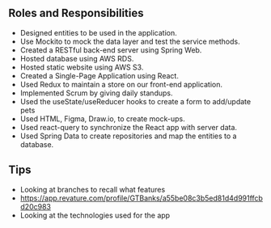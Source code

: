 ## Roles and Responsibilities
- Designed entities to be used in the application.
- Use Mockito to mock the data layer and test the service methods.
- Created a RESTful back-end server using Spring Web.
- Hosted database using AWS RDS.
- Hosted static website using AWS S3.
- Created a Single-Page Application using React.
- Used Redux to maintain a store on our front-end application.
- Implemented Scrum by giving daily standups.
- Used the useState/useReducer hooks to create a form to add/update pets
- Used HTML, Figma, Draw.io, to create mock-ups.
- Used react-query to synchronize the React app with server data.
- Used Spring Data to create repositories and map the entities to a database.

## Tips
- Looking at branches to recall what features
- https://app.revature.com/profile/GTBanks/a55be08c3b5ed81d4d991ffcbd20c983
- Looking at the technologies used for the app